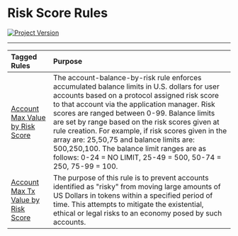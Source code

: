 # Risk Score Rules
[![Project Version][version-image]][version-url]

---

| Tagged Rules | Purpose |
|:-|:-| 
| [Account Max Value by Risk Score](../rules/ACCOUNT-MAX-VALUE-BY-RISK.md) | The account-balance-by-risk rule enforces accumulated balance limits in U.S. dollars for user accounts based on a protocol assigned risk score to that account via the application manager. Risk scores are ranged between 0-99. Balance limits are set by range based on the risk scores given at rule creation. For example, if risk scores given in the array are: 25,50,75 and balance limits are: 500,250,100. The balance limit ranges are as follows: 0-24 = NO LIMIT, 25-49 = 500, 50-74 = 250, 75-99 = 100. |
| [Account Max Tx Value by Risk Score](../rules/ACCOUNT-MAX-TX-VALUE-BY-RISK-SCORE.md) | The purpose of this rule is to prevent accounts identified as "risky" from moving large amounts of US Dollars in tokens within a specified period of time. This attempts to mitigate the existential, ethical or legal risks to an economy posed by such accounts. |




<!-- These are the header links -->
[version-image]: https://img.shields.io/badge/Version-1.3.1-brightgreen?style=for-the-badge&logo=appveyor
[version-url]: https://github.com/thrackle-io/rules-engine